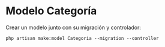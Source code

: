# Modelo Categoría

Crear un modelo junto con su migración y controlador:

```php artisan make:model Categoria --migration --controller```